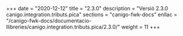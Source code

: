 +++
date        = "2020-12-12"
title       = "2.3.0"
description = "Versió 2.3.0 canigo.integration.tributs.pica"
sections    = "canigo-fwk-docs"
enllac		= "/canigo-fwk-docs/documentacio-llibreries/canigo.integration.tributs.pica/2.3.0/"
weight		= 11
+++
